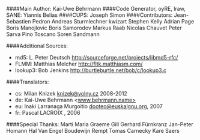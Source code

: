 ####Main Author:
        Kai-Uwe Behrmann
####Code Generator, oyRE, lraw, SANE:
        Yiannis Belias
####CUPS:
        Joseph Simon
####Contributors:
        Jean-Sebastien Pedron
        Andreas Sturmlechner
        kwizart
        Stephen Kelly
        Adrian Page
        Boris Manojlovic
        Boris Samorodov
        Markus Raab
        Nicolas Chauvet
        Peter Sarva
        Pino Toscano
        Soren Sandmann
 

####Additional Sources:
* md5:           L. Peter Deutsch   http://sourceforge.net/projects/libmd5-rfc/
* FLMM:          Matthias Melcher   http://fltk.matthiasm.com/
* lookup3:       Bob Jenkins        http://burtleburtle.net/bob/c/lookup3.c

####Translators:
* cs:            Milan Knizek <knizek@volny.cz> 2008-2012
* de:            Kai-Uwe Behrmann <www.behrmann.name>
* eu:            Inaki Larranaga Murgoitio <dooteo@euskalgnu.org>, 2007
* fr:            Pascal LACROIX <lacroixpascal at vfemail.net>, 2006

####Special Thanks:
        Marti Maria
        Graeme Gill
        Gerhard Fürnkranz
        Jan-Peter Homann
        Hal Van Engel
        Boudewijn Rempt
        Tomas Carnecky
        Kare Saers
